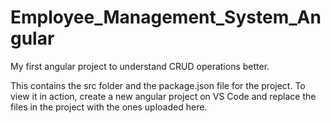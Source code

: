 # Employee_Management_System_Angular

My first angular project to understand CRUD operations better. 

This contains the src folder and the package.json file for the project. 
To view it in action, create a new angular project on VS Code and replace the files in the project with the ones uploaded here.
